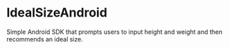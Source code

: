 # IdealSizeAndroid
Simple Android SDK that prompts users to input height and weight and then recommends an ideal size.
